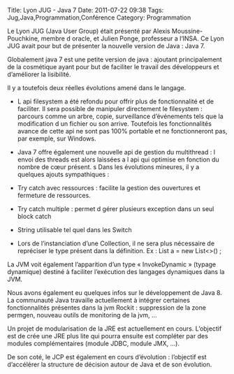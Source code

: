 Title: Lyon JUG - Java 7
Date: 2011-07-22 09:38
Tags:  Jug,Java,Programmation,Conférence
Category: Programmation


Le Lyon JUG (Java User Group) était présenté par Alexis Moussine-Pouchkine,
membre d oracle, et Julien Ponge, professeur a l‘INSA. Ce Lyon JUG avait pour
but de présenter la nouvelle version de Java : Java 7.

Globalement java 7 est une petite version de java : ajoutant principalement de
la cosmétique ayant pour but de faciliter le travail des développeurs et
d’améliorer la lisibilité.

Il y a toutefois deux réelles évolutions amené dans le langage.



*    L api filesystem a été refondu pour offrir plus de fonctionnalité et de
faciliter. Il sera possible de manipuler directement le filesystem : parcours
comme un arbre, copie, surveillance d’événements tels que la modification d
un fichier ou son arrive. Toutefois les fonctionnalités avance de cette api ne
sont pas 100% portable et ne fonctionneront pas, par exemple, sur Windows.
*    Java 7 offre également une nouvelle api de gestion du multithread : l envoi des
threads est alors laissées a l api qui optimise en fonction du nombre de cœur
présent.
s
Dans les évolutions mineures, il y a quelques ajouts sympathiques :



*    Try catch avec ressources : facilite la gestion des ouvertures et fermeture de
ressources.
*    Try catch multiple : permet d gérer plusieurs exception dans un seul block
catch
*    String utilisable tel quel dans les Switch
*    Lors de l’instanciation d’une Collection, il ne sera plus nécessaire de
repréciser le type présent dans la définition. Ex : List a = new List<>() ;

La JVM voit également l’apparition d’un type « InvokeDynamic » (typage
dynamique) destiné à faciliter l’exécution des langages dynamiques dans la
JVM.

Nous avons également eu quelques infos sur le développement de Java 8. La
communauté Java travaille actuellement à intégrer certaines fonctionnalités
présentes dans la jvm Rockit : suppression de la zone permgen, nouveau outils
de monitoring de la jvm, …

Un projet de modularisation de la JRE est actuellement en cours. L’objectif
est de crée une JRE plus lite qui pourra ensuite est compléter par des modules
complémentaires (module JDBC, module JMX, …).

De son coté, le JCP est également en cours d’évolution : l’objectif est
d’accélérer la structure de décision autour de Java et de son évolution.


